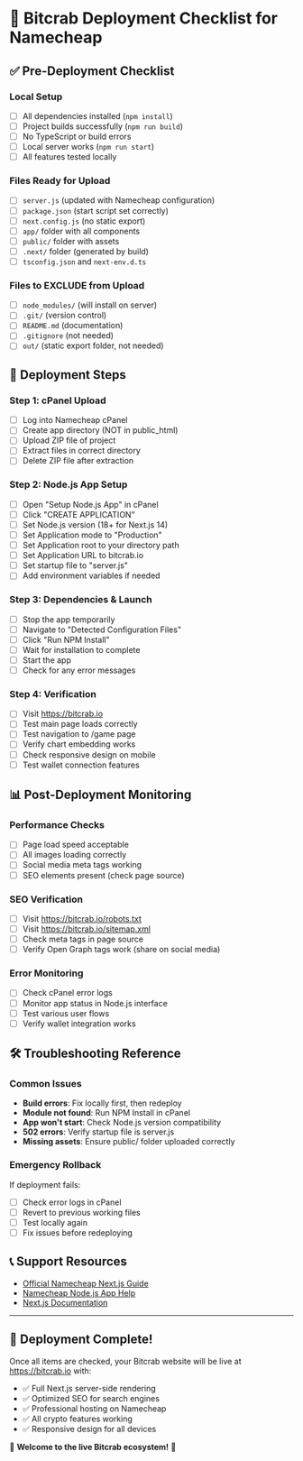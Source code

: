 # 🦀 Bitcrab Deployment Checklist for Namecheap

## ✅ Pre-Deployment Checklist

### Local Setup
- [ ] All dependencies installed (`npm install`)
- [ ] Project builds successfully (`npm run build`)
- [ ] No TypeScript or build errors
- [ ] Local server works (`npm run start`)
- [ ] All features tested locally

### Files Ready for Upload
- [ ] `server.js` (updated with Namecheap configuration)
- [ ] `package.json` (start script set correctly)
- [ ] `next.config.js` (no static export)
- [ ] `app/` folder with all components
- [ ] `public/` folder with assets
- [ ] `.next/` folder (generated by build)
- [ ] `tsconfig.json` and `next-env.d.ts`

### Files to EXCLUDE from Upload
- [ ] `node_modules/` (will install on server)
- [ ] `.git/` (version control)
- [ ] `README.md` (documentation)
- [ ] `.gitignore` (not needed)
- [ ] `out/` (static export folder, not needed)

## 🚀 Deployment Steps

### Step 1: cPanel Upload
- [ ] Log into Namecheap cPanel
- [ ] Create app directory (NOT in public_html)
- [ ] Upload ZIP file of project
- [ ] Extract files in correct directory
- [ ] Delete ZIP file after extraction

### Step 2: Node.js App Setup
- [ ] Open "Setup Node.js App" in cPanel
- [ ] Click "CREATE APPLICATION"
- [ ] Set Node.js version (18+ for Next.js 14)
- [ ] Set Application mode to "Production"
- [ ] Set Application root to your directory path
- [ ] Set Application URL to bitcrab.io
- [ ] Set startup file to "server.js"
- [ ] Add environment variables if needed

### Step 3: Dependencies & Launch
- [ ] Stop the app temporarily
- [ ] Navigate to "Detected Configuration Files"
- [ ] Click "Run NPM Install"
- [ ] Wait for installation to complete
- [ ] Start the app
- [ ] Check for any error messages

### Step 4: Verification
- [ ] Visit https://bitcrab.io
- [ ] Test main page loads correctly
- [ ] Test navigation to /game page
- [ ] Verify chart embedding works
- [ ] Check responsive design on mobile
- [ ] Test wallet connection features

## 📊 Post-Deployment Monitoring

### Performance Checks
- [ ] Page load speed acceptable
- [ ] All images loading correctly
- [ ] Social media meta tags working
- [ ] SEO elements present (check page source)

### SEO Verification
- [ ] Visit https://bitcrab.io/robots.txt
- [ ] Visit https://bitcrab.io/sitemap.xml
- [ ] Check meta tags in page source
- [ ] Verify Open Graph tags work (share on social media)

### Error Monitoring
- [ ] Check cPanel error logs
- [ ] Monitor app status in Node.js interface
- [ ] Test various user flows
- [ ] Verify wallet integration works

## 🛠 Troubleshooting Reference

### Common Issues
- **Build errors**: Fix locally first, then redeploy
- **Module not found**: Run NPM Install in cPanel
- **App won't start**: Check Node.js version compatibility
- **502 errors**: Verify startup file is server.js
- **Missing assets**: Ensure public/ folder uploaded correctly

### Emergency Rollback
If deployment fails:
- [ ] Check error logs in cPanel
- [ ] Revert to previous working files
- [ ] Test locally again
- [ ] Fix issues before redeploying

## 📞 Support Resources
- [Official Namecheap Next.js Guide](https://www.namecheap.com/support/knowledgebase/article.aspx/10686/29/how-to-deploy-reactjs-vitejs-react-native-and-nextjs-applications-in-cpanel/#deploying_next)
- [Namecheap Node.js App Help](https://www.namecheap.com/support/knowledgebase/article.aspx/10047/2182/how-to-work-with-nodejs-app)
- [Next.js Documentation](https://nextjs.org/docs)

---

## 🎉 Deployment Complete!

Once all items are checked, your Bitcrab website will be live at https://bitcrab.io with:
- ✅ Full Next.js server-side rendering
- ✅ Optimized SEO for search engines
- ✅ Professional hosting on Namecheap
- ✅ All crypto features working
- ✅ Responsive design for all devices

🦀 **Welcome to the live Bitcrab ecosystem!** 🚀
